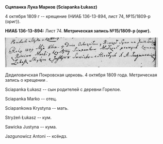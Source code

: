 **Сцяпанка Лука Марков (Sciapanka Łukasz)**

4 октября 1809 г -- крещение (НИАБ 136-13-894, лист 74, №15/1809-р
(ориг)).

**НИАБ 136-13-894:** Лист 74. **Метрическая запись №15/1809-р (ориг).**

![](./media/f75fa3b2ae48b781fed89bc804b0c07da4fe52d2.png)

Дедиловичская Покровская церковь. 4 октября 1809 года. Метрическая
запись о крещении .

Sciapanka Łukasz -- сын родителей с деревни Горелое.

Sciapanka Marko -- отец.

Sciapankowa Krystyna -- мать.

Stryżeń Łukasz -- кум.

Sawicka Justyna -- кума.

Jazgunowicz Antoni -- ксёндз.
